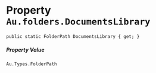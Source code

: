 # Property `Au.folders.DocumentsLibrary`

```
public static FolderPath DocumentsLibrary { get; }
```

##### Property Value

`Au.Types.FolderPath`